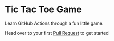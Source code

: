 # Tic Tac Toe Game

Learn GitHub Actions through a fun little game.


Head over to your first [Pull Request](../../pulls) to get started